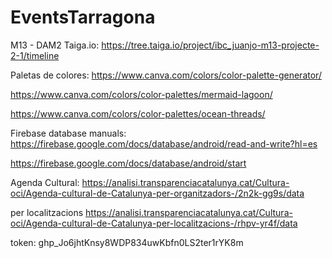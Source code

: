 # EventsTarragona
M13 - DAM2
Taiga.io: https://tree.taiga.io/project/ibc_juanjo-m13-projecte-2-1/timeline


Paletas de colores:
https://www.canva.com/colors/color-palette-generator/

https://www.canva.com/colors/color-palettes/mermaid-lagoon/

https://www.canva.com/colors/color-palettes/ocean-threads/

Firebase database manuals:
https://firebase.google.com/docs/database/android/read-and-write?hl=es

https://firebase.google.com/docs/database/android/start

Agenda Cultural: https://analisi.transparenciacatalunya.cat/Cultura-oci/Agenda-cultural-de-Catalunya-per-organitzadors-/2n2k-gg9s/data

per localitzacions https://analisi.transparenciacatalunya.cat/Cultura-oci/Agenda-cultural-de-Catalunya-per-localitzacions-/rhpv-yr4f/data

token: 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
